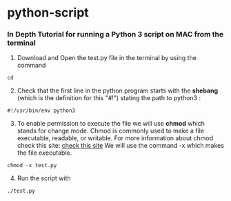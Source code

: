 # python-script

###  In Depth Tutorial for running a Python 3 script on MAC from the terminal




1. Download and Open the test.py file in the terminal by using the command

```cd```

2. Check that the first line in the python program starts with the **shebang** (which is the definition for this "#!") stating the path to python3 : 

```#!/usr/bin/env python3```



3. To enable permission to execute the file we will use **chmod** which stands for change mode.
    Chmod is commonly used to make a file executable, readable, or writable.
    For more information about chmod check this site: [check this site](https://www.computerhope.com/unix/uchmod.htm)
    We will use the command -x which makes the file e*x*ecutable.

```chmod -x test.py```

4. Run the script with

```./test.py```
